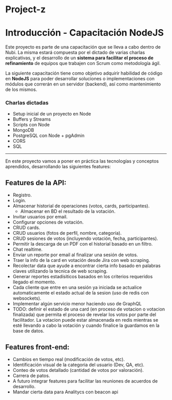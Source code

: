 # Project-z

# Introducción - Capacitación NodeJS

Este proyecto es parte de una capacitación que se lleva a cabo dentro de Nubi. La misma estará compuesta por el dictado de varias charlas explicativas, y el desarrollo de un **sistema para facilitar el proceso de refinamiento** de equipos que trabajen con Scrum como metodología ágil.

La siguiente capacitación tiene como objetivo adquirir habilidad de código en **NodeJS** para poder desarrollar soluciones o implementaciones con módulos que correrán en un servidor (backend), así como mantenimiento de los mismos.

### Charlas dictadas

- Setup inicial de un proyecto en Node
- Buffers y Streams
- Scripts con Node
- MongoDB
- PostgreSQL con Node + pgAdmin
- CORS
- SQL

---

En este proyecto vamos a poner en práctica las tecnologías y conceptos aprendidos, desarrollando las siguientes features:

## Features de la API:

- Registro.
- Login.
- Almacenar historial de operaciones (votos, cards, participantes).
  - Almacenar en BD el resultado de la votación.
- Invitar usuarios por email.
- Configurar opciones de votación.
- CRUD cards.
- CRUD usuarios (fotos de perfil, nombre, categoría).
- CRUD sesiones de votos (incluyendo votación, fecha, participantes).
- Permitir la descarga de un PDF con el historial basado en un filtro.
- Chat realtime.
- Enviar un reporte por email al finalizar una sesión de votos.
- Traer la info de la card en votación desde Jira con web scraping.
- Recolectar data que ayude a encontrar cierta info basado en palabras claves utilizando la tecnica de web scraping.
- Generar reportes estadísiticos basados en los criterios requeridos llegado el momento.
- Cada cliente que entre en una sesión ya iniciada se actualice automaticamente el estado actual de la sesion (uso de redis con websockets).
- Implementar algún servicio menor haciendo uso de GraphQL
- TODO: definir el estado de una card (en proceso de votacion o votacion finalizada) que permita el proceso de revelar los votos por parte del facilitador. La votacion puede estar almacenada en redis mientras se esté llevando a cabo la votación y cuando finalice la guardamos en la base de datos.

## Features front-end:

- Cambios en tiempo real (modificación de votos, etc).
- Identificación visual de la categoria del usuario (Dev, QA, etc).
- Conteo de votos detallado (cantidad de votos por valoración).
- Carrera de patos.
- A futuro integrar features para facilitar las reuniones de acuerdos de desarrollo.
- Mandar cierta data para Analitycs con beacon api
